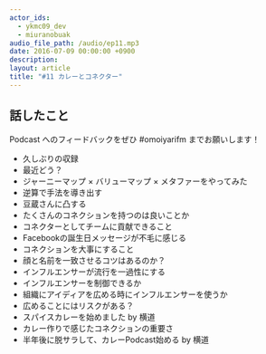 ```yaml
---
actor_ids:
  - ykmc09_dev
  - miuranobuak
audio_file_path: /audio/ep11.mp3
date: 2016-07-09 00:00:00 +0900
description: 
layout: article
title: "#11 カレーとコネクター"
---
```


## 話したこと
Podcast へのフィードバックをぜひ #omoiyarifm までお願いします！

- 久しぶりの収録
- 最近どう？
- ジャーニーマップ × バリューマップ × メタファーをやってみた
- 逆算で手法を導き出す
- 豆蔵さんに凸する
- たくさんのコネクションを持つのは良いことか
- コネクターとしてチームに貢献できること
- Facebookの誕生日メッセージが不毛に感じる
- コネクションを大事にすること
- 顔と名前を一致させるコツはあるのか？
- インフルエンサーが流行を一過性にする
- インフルエンサーを制御できるか
- 組織にアイディアを広める時にインフルエンサーを使うか
- 広めることにはリスクがある？
- スパイスカレーを始めました by 横道
- カレー作りで感じたコネクションの重要さ
- 半年後に脱サラして、カレーPodcast始める by 横道
